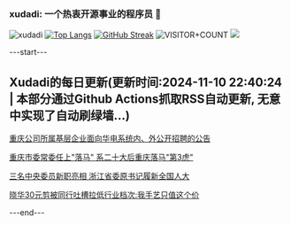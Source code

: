### xudadi: 一个热衷开源事业的程序员 👋

![xudadi](https://github-readme-stats-git-masterorgs-github-readme-stats-team.vercel.app/api?username=xudadi)
[![Top Langs](https://github-readme-stats.vercel.app/api/top-langs/?username=xudadi)](https://github.com/anuraghazra/github-readme-stats)
[![GitHub Streak](https://streak-stats.demolab.com?user=xudadi&locale=zh_Hans)](https://git.io/streak-stats)
![VISITOR+COUNT](https://komarev.com/ghpvc/?username=xudadi&label=VISITOR+COUNT)
![](https://raw.githubusercontent.com/xudadi/xudadi/main/assets/github-contribution-grid-snake.svg)


---start---

## Xudadi的每日更新(更新时间:2024-11-10 22:40:24 | 本部分通过Github Actions抓取RSS自动更新, 无意中实现了自动刷绿墙...)

[重庆公司所属基层企业面向华电系统内、外公开招聘的公告](https://www.gongkaoleida.com/article/2187852)

[重庆市委常委任上"落马" 系二十大后重庆落马"第3虎"](https://m.163.com/news/article/JGKAQV560530WJTO.html)

[三名中央委员新职亮相 浙江省委原书记履新全国人大](https://m.163.com/news/article/JGL779MG0530WJTO.html)

[晓华30元剪被同行吐槽拉低行业档次:我手艺只值这个价](https://m.163.com/news/article/JGL7CP2T0550A0OW.html)

---end---
